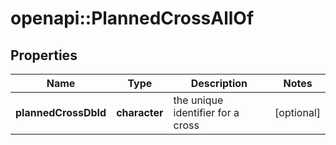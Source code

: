 # openapi::PlannedCrossAllOf

## Properties
Name | Type | Description | Notes
------------ | ------------- | ------------- | -------------
**plannedCrossDbId** | **character** | the unique identifier for a cross | [optional] 


